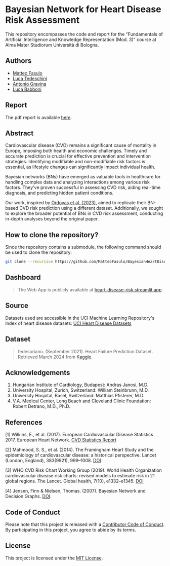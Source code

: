 # Bayesian Network for Heart Disease Risk Assessment

This repository encompasses the code and report for the "Fundamentals of Artificial Intelligence and Knowledge Representation (Mod. 3)" course at Alma Mater Studiorum Università di Bologna.

## Authors

- [Matteo Fasulo](https://github.com/MatteoFasulo)
- [Luca Tedeschini](https://github.com/LucaTedeschini)
- [Antonio Gravina](https://github.com/GravAnt)
- [Luca Babboni](https://github.com/ElektroDuck)

## Report

The pdf report is available [here](https://matteofasulo.github.io/BayesianHeartDisease/report.pdf).

## Abstract

Cardiovascular disease (CVD) remains a significant cause of mortality in Europe, imposing both health and economic challenges. Timely and accurate prediction is crucial for effective prevention and intervention strategies. Identifying modifiable and non-modifiable risk factors is essential, as lifestyle changes can significantly impact individual health.

Bayesian networks (BNs) have emerged as valuable tools in healthcare for handling complex data and analyzing interactions among various risk factors. They've proven successful in assessing CVD risk, aiding real-time diagnosis, and predicting hidden patient conditions.

Our work, inspired by [Ordovas et al. (2023)](https://doi.org/10.1016/j.cmpb.2023.107405), aimed to replicate their BN-based CVD risk prediction using a different dataset. Additionally, we sought to explore the broader potential of BNs in CVD risk assessment, conducting in-depth analyses beyond the original paper.

## How to clone the repository?

Since the repository contains a submodule, the following command should be used to clone the repository:

```bash
git clone --recursive https://github.com/MatteoFasulo/BayesianHeartDisease.git
```

## Dashboard

> The Web App is publicly available at [heart-disease-risk.streamlit.app](https://heart-disease-risk.streamlit.app)

## Source

Datasets used are accessible in the UCI Machine Learning Repository's Index of heart disease datasets: [UCI Heart Disease Datasets](https://archive.ics.uci.edu/ml/machine-learning-databases/heart-disease/)

## Dataset

>fedesoriano. (September 2021). Heart Failure Prediction Dataset. Retrieved March 2024 from [Kaggle](https://www.kaggle.com/fedesoriano/heart-failure-prediction).

## Acknowledgements

1. Hungarian Institute of Cardiology, Budapest: Andras Janosi, M.D.
2. University Hospital, Zurich, Switzerland: William Steinbrunn, M.D.
3. University Hospital, Basel, Switzerland: Matthias Pfisterer, M.D.
4. V.A. Medical Center, Long Beach and Cleveland Clinic Foundation: Robert Detrano, M.D., Ph.D.

## References

[1] Wilkins, E., et al. (2017). European Cardiovascular Disease Statistics 2017. European Heart Network. [CVD Statistics Report](http://www.ehnheart.org/images/CVD-statistics-report-August-2017.pdf)

[2] Mahmood, S. S., et al. (2014). The Framingham Heart Study and the epidemiology of cardiovascular disease: a historical perspective. Lancet (London, England), 383(9921), 999–1008. [DOI](https://doi.org/10.1016/S0140-6736(13)61752-3)

[3] WHO CVD Risk Chart Working Group (2019). World Health Organization cardiovascular disease risk charts: revised models to estimate risk in 21 global regions. The Lancet. Global health, 7(10), e1332–e1345. [DOI](https://doi.org/10.1016/S2214-109X(19)30318-3)

[4] Jensen, Finn & Nielsen, Thomas. (2007). Bayesian Network and Decision Graphs. [DOI](https://doi.org/10.1007/978-0-387-68282-2).

## Code of Conduct

Please note that this project is released with a [Contributor Code of Conduct](CODE_OF_CONDUCT.md). By participating in this project, you agree to abide by its terms.

## License

This project is licensed under the [MIT License](LICENSE).
